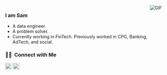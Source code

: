 <img align="right" alt="GIF" src="https://media.giphy.com/media/13HgwGsXF0aiGY/giphy.gif" />

### I am Sam
- A data engineer.
- A problem solver. 
- Currently working in FinTech. Previously worked in CPG, Banking, AdTech, and social.

<h3> 🤝🏻 &nbsp;Connect with Me </h3>

<a href="https://www.linkedin.com/in/samuel-mccaffrey/">
  <img align="left" alt="Sam's Linkdein" width="22px" src="https://cdn.jsdelivr.net/npm/simple-icons@v3/icons/linkedin.svg" />
</a>
<a href="https://github.com/smccaffrey">
  <img align="left" alt="Sam's Github" width="22px" src="https://cdn.jsdelivr.net/npm/simple-icons@v3/icons/github.svg" />
</a>


